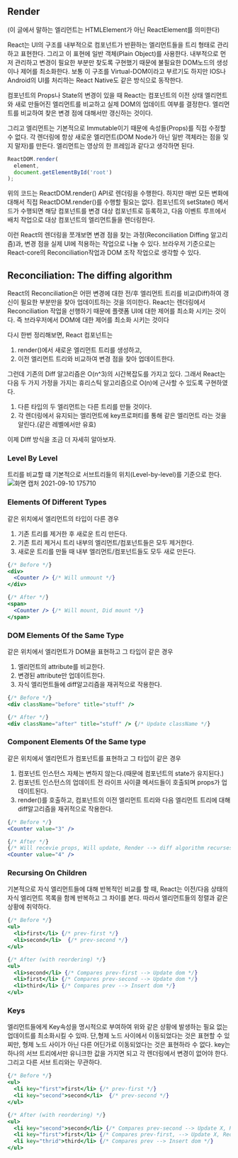## Render
(이 글에서 말하는 엘리먼트는 HTMLElement가 아닌 ReactElement를 의미한다)

React는 UI의 구조를 내부적으로 컴포넌트가 반환하는 엘리먼트들을 트리 형태로 관리하고 표현한다. 그리고 이 표현에 일반 객체(Plain Object)를 사용한다. 내부적으로 먼저 관리하고 변경이 필요한 부분만 찾도록 구현했기 때문에 불필요한 DOM노드의 생성이나 제어를 최소화한다. 보통 이 구조를 Virtual-DOM이라고 부르기도 하지만 IOS나 Android의 UI를 처리하는 React Native도 같은 방식으로 동작한다.

컴포넌트의 Props나 State의 변경이 있을 때 React는 컴포넌트의 이전 상태 엘리먼트와 새로 만들어진 엘리먼트를 비교하고 실제 DOM의 업데이트 여부를 결정한다. 엘리먼트를 비교하여 찾은 변경 점에 대해서만 갱신하는 것이다.

그리고 엘리먼트는 기본적으로 Immutable이기 때문에 속성들(Props)를 직접 수정할 수 없다. 각 렌더링에 항상 새로운 엘리먼트(DOM Node가 아닌 일반 객체라는 점을 잊지 말자)를 만든다. 엘리먼트는 영상의 한 프레임과 같다고 생각하면 된다.

```jsx
ReactDOM.render(
  element,
  document.getElementById('root')
);
```

위의 코드는 ReactDOM.render() API로 렌더링을 수행한다. 하지만 매번 모든 변화에 대해서 직접 ReactDOM.render()를 수행할 필요는 없다. 컴포넌트의 setState() 메서드가 수행되면 해당 컴포넌트를 변경 대상 컴포넌트로 등록하고, 다음 이벤트 루프에서 배치 작업으로 대상 컴포넌트의 엘리먼트들을 렌더링한다.

이런 React의 렌더링을 쪼개보면 변경 점을 찾는 과정(Reconciliation Diffing 알고리즘)과, 변경 점을 실제 UI에 적용하는 작업으로 나눌 수 있다. 브라우저 기준으로는 React-core의 Reconciliation작업과 DOM 조작 작업으로 생각할 수 있다.
## Reconciliation: The diffing algorithm
React의 Reconciliation은 어떤 변경에 대한 전/후 엘리먼트 트리를 비교(Diff)하여 갱신이 필요한 부분만을 찾아 업데이트하는 것을 의미한다. React는 렌더링에서 Reconciliation 작업을 선행하기 때문에 플랫폼 UI에 대한 제어를 최소화 시키는 것이다. 즉 브라우저에서 DOM에 대한 제어를 최소화 시키는 것이다

다시 한번 정리해보면, React 컴포넌트는 
1. render()에서 새로운 엘리먼트 트리를 생성하고,
2. 이전 엘리먼트 트리와 비교하여 변경 점을 찾아 업데이트한다.

그런데 기존의 Diff 알고리즘은 O(n^3)의 시간복잡도를 가지고 있다. 그래서 React는 다음 두 가지 가정을 가지는 휴리스틱 알고리즘으로 O(n)에 근사할 수 있도록 구현하였다.
1. 다른 타입의 두 엘리먼트는 다른 트리를 만들 것이다.
2. 각 렌더링에서 유지되는 엘리먼트에 key프로퍼티를 통해 같은 엘리먼트 라는 것을 알린다.(같은 레벨에서만 유효)

이제 DIff 방식을 조금 더 자세히 알아보자.

### Level By Level
트리를 비교할 떄 기본적으로 서브트리들의 위치(Level-by-level)를 기준으로 한다.
![화면 캡처 2021-09-10 175710](https://user-images.githubusercontent.com/67263146/132828501-8cbafac9-a9ca-45b2-9126-465e1a95df2b.png)
### Elements Of Different Types
같은 위치에서 엘리먼트의 타입이 다른 경우
1. 기존 트리를 제거한 후 새로운 트리 만든다.
2. 기존 트리 제거시 트리 내부의 엘리먼트/컴포넌트들은 모두 제거한다.
3. 새로운 트리를 만들 때 내부 엘리먼트/컴포넌트들도 모두 새로 만든다.
```jsx
{/* Before */}
<div>
  <Counter /> {/* Will unmount */}
</div>

{/* After */}
<span>
  <Counter /> {/* Will mount, Did mount */}
</span>
```
### DOM Elements Of the Same Type 
같은 위치에서 엘리먼트가 DOM을 표현하고 그 타입이 같은 경우
1. 엘리먼트의 attribute를 비교한다.
2. 변경된 attribute만 업데이트한다.
3. 자식 엘리먼트들에 diff알고리즘을 재귀적으로 작용한다.
```jsx
{/* Before */}
<div className="before" title="stuff" />

{/* After */}
<div className="after" title="stuff" /> {/* Update className */}
```

### Component Elements Of the Same type
같은 위치에서 엘리먼트가 컴포넌트를 표현하고 그 타입이 같은 경우 
1. 컴포넌트 인스턴스 자체는 변하지 않는다.(때문에 컴포넌트의 state가 유지된다.)
2. 컴포넌트 인스턴스의 업데이트 전 라이프 사이클 메서드들이 호출되며 props가 업데이트된다.
3. render()를 호출하고, 컴포넌트의 이전 엘리먼트 트리와 다음 엘리먼트 트리에 대해 diff알고리즘을 재귀적으로 작용한다.
```jsx
{/* Before */}
<Counter value="3" />

{/* After */}
{/* Will recevie props, Will update, Render --> diff algorithm recurses */}
<Counter value="4" />
```
### Recursing On Children
기본적으로 자식 엘리먼트들에 대해 반복적인 비교를 할 때, React는 이전/다음 상태의 자식 엘리먼트 목록을 함께 반복하고 그 차이를 본다. 따라서 엘리먼트들의 정렬과 같은 상황에 취약하다.
```jsx
{/* Before */}
<ul>
  <li>first</li> {/* prev-first */}
  <li>second</li>  {/* prev-second */}
</ul>

{/* After (with reordering) */}
<ul>
  <li>second</li> {/* Compares prev-first --> Update dom */}
  <li>first</li> {/* Compares prev-second --> Update dom */}
  <li>third</li> {/* Compares prev --> Insert dom */}
</ul>
```
### Keys
엘리먼트들에게 Key속성을 명시적으로 부여하여 위와 같은 상황에 발생하는 필요 없는 업데이트를 최소화시킬 수 있따. 단,형제 노드 사이에서 이동되었다는 것은 표현할 수 있찌만, 형제 노드 사이가 아닌 다른 어딘가로 이동되었다는 것은 표현하라 수 없다. key는 하나의 서브 트리에서만 유니크한 값을 가지면 되고 각 렌더링에서 변경이 없어야 한다. 그리고 다른 서브 트리와는 무관하다.
```jsx
{/* Before */}
<ul>
  <li key="first">first</li> {/* prev-first */}
  <li key="second">second</li>  {/* prev-second */}
</ul>

{/* After (with reordering) */}
<ul>
  <li key="second">second</li> {/* Compares prev-second --> Update X, Reorder dom */}
  <li key="first">first</li> {/* Compares prev-first, --> Update X, Reorder dom */}
  <li key="thrid">third</li> {/* Compares prev --> Insert dom */}
</ul>
```
